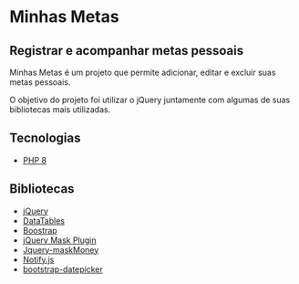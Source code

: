 # Minhas Metas
## Registrar e acompanhar metas pessoais

Minhas Metas é um projeto que permite adicionar, editar e excluir suas metas pessoais.

O objetivo do projeto foi utilizar o jQuery juntamente com algumas de suas bibliotecas mais utilizadas. 

## Tecnologias
- [PHP 8](https://www.php.net/)

## Bibliotecas
- [jQuery](https://jquery.com/)
- [DataTables](https://datatables.net/)
- [Boostrap](https://getbootstrap.com/)
- [jQuery Mask Plugin](https://igorescobar.github.io/jQuery-Mask-Plugin/)
- [Jquery-maskMoney](https://plentz.github.io/jquery-maskmoney/)
- [Notify.js](https://notifyjs.jpillora.com/)
- [bootstrap-datepicker](https://bootstrap-datepicker.readthedocs.io/en/latest/)